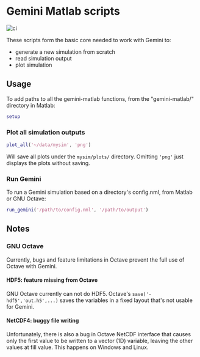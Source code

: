 # Gemini Matlab scripts

![ci](https://github.com/gemini3d/gemini-matlab/workflows/ci/badge.svg)

These scripts form the basic core needed to work with Gemini to:

* generate a new simulation from scratch
* read simulation output
* plot simulation

## Usage

To add paths to all the gemini-matlab functions, from the "gemini-matlab/" directory in Matlab:

```matlab
setup
```

### Plot all simulation outputs

```matlab
plot_all('~/data/mysim', 'png')
```

Will save all plots under the `mysim/plots/` directory. Omitting `'png'` just displays the plots without saving.

### Run Gemini

To run a Gemini simulation based on a directory's config.nml, from Matlab or GNU Octave:

```matlab
run_gemini('/path/to/config.nml', '/path/to/output')
```

## Notes

### GNU Octave

Currently, bugs and feature limitations in Octave prevent the full use of Octave with Gemini.

#### HDF5: feature missing from Octave

GNU Octave currently can not do HDF5.
Octave's `save('-hdf5','out.h5',...)` saves the variables in a fixed layout that's not usable for Gemini.

#### NetCDF4: buggy file writing

Unfortunately, there is also a bug in Octave NetCDF interface that causes only the first value to be written to a vector (1D) variable, leaving the other values at fill value.
This happens on Windows and Linux.
